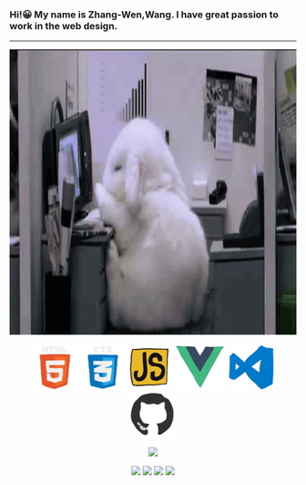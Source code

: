 ### Hi!😀 My name is Zhang-Wen,Wang. I have great passion to work in the web design.

<hr>

<div align="center">
    <img src="./images/VWLYIGn.gif" height="500">
    <br>
<p margin="30"> 
<img src="./images/html.webp" height="80">
<img src="./images/cssgif.webp" height="80">
<img src="./images/js.webp" height="80">
<img src="./images/vue.webp" height="80">
<img src="./images/vscode.webp" height="80">
<img src="./images/github.webp" height="80">
</p>

![](http://github-profile-summary-cards.vercel.app/api/cards/profile-details?username=NailShort&theme=transparent)

![](http://github-profile-summary-cards.vercel.app/api/cards/repos-per-language?username=NailShort&theme=transparent)
![](http://github-profile-summary-cards.vercel.app/api/cards/most-commit-language?username=NailShort&theme=transparent)
![](http://github-profile-summary-cards.vercel.app/api/cards/stats?username=NailShort&theme=transparent)
![](http://github-profile-summary-cards.vercel.app/api/cards/productive-time?username=NailShort&theme=transparent)

 </div>
